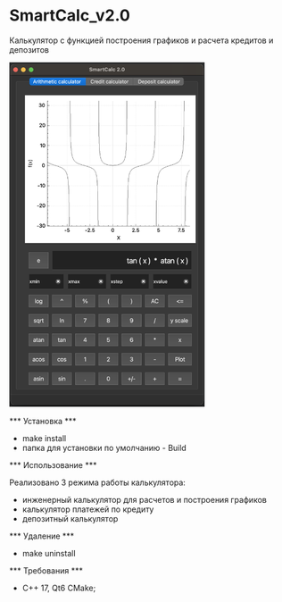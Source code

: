 # SmartCalc_v2.0
Калькулятор с функцией построения графиков и расчета кредитов и депозитов

<img src="materials/mainwindow.png" alt="preview" width="350">

*** Установка *** 
 
 - make install
 - папка для установки по умолчанию - Build
 
*** Использование ***

Реализовано 3 режима работы калькулятора:
 - инженерный калькулятор для расчетов и построения графиков
 - калькулятор платежей по кредиту
 - депозитный калькулятор

*** Удаление ***

 - make uninstall

*** Требования ***

 - C++ 17, Qt6 CMake;
